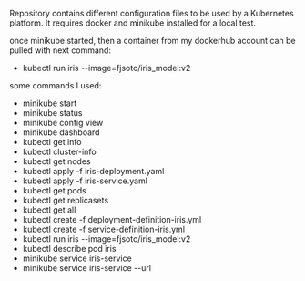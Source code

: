 Repository contains different configuration files to be used by a Kubernetes platform.
It requires docker and minikube installed for a local test.

once minikube started, then a container from my dockerhub account can be pulled with next command:
- kubectl run iris --image=fjsoto/iris_model:v2

some commands I used:
- minikube start
- minikube status
- minikube config view
- minikube dashboard
- kubectl get info
- kubectl cluster-info
- kubectl get nodes
- kubectl apply -f iris-deployment.yaml
- kubectl apply -f iris-service.yaml
- kubectl get pods
- kubectl get replicasets
- kubectl get all
- kubectl create -f deployment-definition-iris.yml
- kubectl create -f service-definition-iris.yml
- kubectl run iris --image=fjsoto/iris_model:v2
- kubectl describe pod iris
- minikube service iris-service
- minikube service iris-service --url
